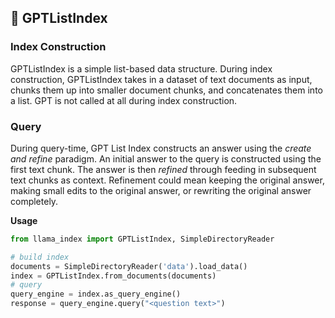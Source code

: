 ## 🔗 GPTListIndex

### Index Construction

GPTListIndex is a simple list-based data structure. During index construction, GPTListIndex takes in a dataset of text documents as input, chunks them up into smaller document chunks, and concatenates them into a list. GPT is not called at all during index construction.

### Query

During query-time, GPT List Index constructs an answer using the _create and refine_ paradigm. An initial answer to the query is constructed using the first text chunk. The answer is then _refined_ through feeding in subsequent text chunks as context. Refinement could mean keeping the original answer, making small edits to the original answer, or rewriting the original answer completely.

**Usage**

```python
from llama_index import GPTListIndex, SimpleDirectoryReader

# build index
documents = SimpleDirectoryReader('data').load_data()
index = GPTListIndex.from_documents(documents)
# query
query_engine = index.as_query_engine()
response = query_engine.query("<question text>")

```
